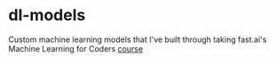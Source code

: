 # dl-models
Custom machine learning models that I've built through taking fast.ai's Machine Learning for Coders [course](https://www.course18.fast.ai/ml.html)
